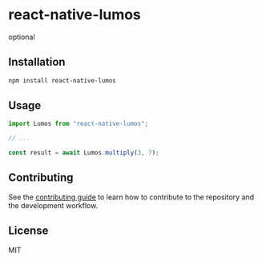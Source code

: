 # react-native-lumos

optional

## Installation

```sh
npm install react-native-lumos
```

## Usage

```js
import Lumos from "react-native-lumos";

// ...

const result = await Lumos.multiply(3, 7);
```

## Contributing

See the [contributing guide](CONTRIBUTING.md) to learn how to contribute to the repository and the development workflow.

## License

MIT
